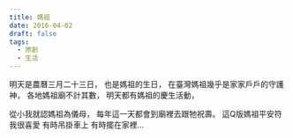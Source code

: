 ```yaml
---
title: 媽祖
date: 2016-04-02
draft: false
tags:
  - 原創
  - 生活
---
```

明天是農曆三月二十三日，
也是媽祖的生日，
在臺灣媽祖幾乎是家家戶戶的守護神，
各地媽祖廟不計其數，
明天都有媽祖的慶生活動，

從小我就認媽祖為儀母，
每年這一天都會到廟裡去跟牠祝壽。
這Q版媽祖平安符我很喜愛
有時吊掛車上
有時擺在家裡...